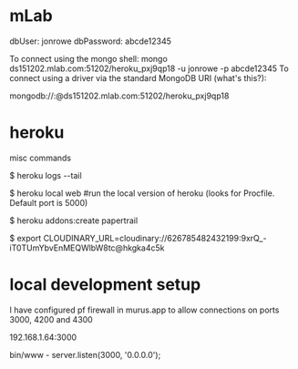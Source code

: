 mLab
====

dbUser: jonrowe
dbPassword: abcde12345

To connect using the mongo shell:
mongo ds151202.mlab.com:51202/heroku_pxj9qp18 -u jonrowe -p abcde12345
To connect using a driver via the standard MongoDB URI (what's this?):

mongodb://<dbuser>:<dbpassword>@ds151202.mlab.com:51202/heroku_pxj9qp18


heroku
======

misc commands

$ heroku logs --tail

$ heroku local web #run the local version of heroku (looks for Procfile. Default port is 5000)

$ heroku addons:create papertrail

$ export CLOUDINARY_URL=cloudinary://626785482432199:9xrQ_-iT0TUmYbvEnMEQWlbW8tc@hkgka4c5k

local development setup
=======================

I have configured pf firewall in murus.app to allow connections on ports 3000, 4200 and 4300

192.168.1.64:3000

bin/www - server.listen(3000, '0.0.0.0');